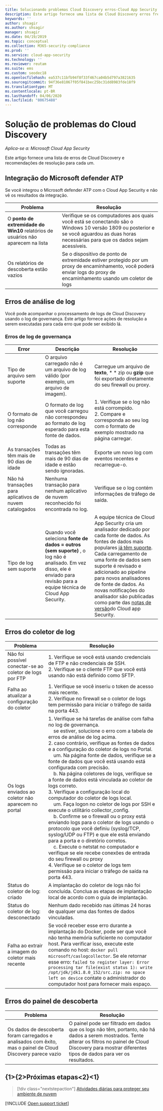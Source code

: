 ```yaml
---
title: Solucionando problemas Cloud Discovery erros-Cloud App Security | Microsoft Docs
description: Este artigo fornece uma lista de Cloud Discovery erros frequentes e recomendações de resolução para cada um.
keywords: ''
author: shsagir
ms.author: shsagir
manager: shsagir
ms.date: 04/19/2019
ms.topic: conceptual
ms.collection: M365-security-compliance
ms.prod: ''
ms.service: cloud-app-security
ms.technology: ''
ms.reviewer: reutam
ms.suite: ems
ms.custom: seodec18
ms.openlocfilehash: ea537c11bfb94f8f33f467ca04b5d797a3821635
ms.sourcegitcommit: 94f36e81067f05f841bec25bc31dd8983fde18f9
ms.translationtype: MT
ms.contentlocale: pt-BR
ms.lasthandoff: 04/06/2020
ms.locfileid: "80675488"
---
```

# <a name="troubleshooting-cloud-discovery"></a>Solução de problemas do Cloud Discovery

*Aplica-se a: Microsoft Cloud App Security*

Este artigo fornece uma lista de erros de Cloud Discovery e recomendações de resolução para cada um.

## <a name="microsoft-defender-atp-integration"></a>Integração do Microsoft defender ATP

Se você integrou o Microsoft defender ATP com o Cloud App Security e não vê os resultados da integração.

|Problema|Resolução|
|----|----|
|O **ponto de extremidade do Win10** relatórios de usuários não aparecem na lista|Verifique se os computadores aos quais você está se conectando são o Windows 10 versão 1809 ou posterior e se você aguardou as duas horas necessárias para que os dados sejam acessíveis.|
|Os relatórios de descoberta estão vazios|Se o dispositivo de ponto de extremidade estiver protegido por um proxy de encaminhamento, você poderá enviar logs do proxy de encaminhamento usando um coletor de logs|

## <a name="log-parsing-errors"></a>Erros de análise de log

Você pode acompanhar o processamento de logs de Cloud Discovery usando o log de governança. Este artigo fornece ações de resolução a serem executadas para cada erro que pode ser exibido lá.

### <a name="governance-log-errors"></a>Erros de log de governança

|Error|Descrição|Resolução|
|----|----|----|
|Tipo de arquivo sem suporte|O arquivo carregado não é um arquivo de log válido (por exemplo, um arquivo de imagem).|Carregue um arquivo de **texto**, * * zip ou **gzip** que foi exportado diretamente do seu firewall ou proxy.|
|O formato de log não corresponde|O formato de log que você carregou não correspondeu ao formato de log esperado para esta fonte de dados.|1. Verifique se o log não está corrompido. <br /> 2. Compare e corresponda ao seu log com o formato de exemplo mostrado na página carregar.|
|As transações têm mais de 90 dias de idade|Todas as transações têm mais de 90 dias de idade e estão sendo ignoradas.|Exporte um novo log com eventos recentes e recarregue-o.|
|Não há transações para aplicativos de nuvem catalogados|Nenhuma transação para nenhum aplicativo de nuvem reconhecido foi encontrada no log.|Verifique se o log contém informações de tráfego de saída.|
|Tipo de log sem suporte|Quando você seleciona **fonte de dados = outros (sem suporte)** , o log não é analisado. Em vez disso, ele é enviado para revisão para a equipe técnica de Cloud App Security.|A equipe técnica de Cloud App Security cria um analisador dedicado por cada fonte de dados. As fontes de dados mais populares [já têm suporte](set-up-cloud-discovery.md). Cada carregamento de uma fonte de dados sem suporte é revisado e adicionado ao pipeline para novos analisadores de fonte de dados. As novas notificações do analisador são publicadas como parte das [notas de versão](release-notes.md)do Cloud app Security.|

## <a name="log-collector-errors"></a>Erros do coletor de log

|Problema|Resolução|
|----|----|
|Não foi possível conectar-se ao coletor de logs por FTP| 1. Verifique se você está usando credenciais de FTP e não credenciais de SSH. <br />2. Verifique se o cliente FTP que você está usando não está definido como SFTP.  |
|Falha ao atualizar a configuração do coletor | 1. Verifique se você inseriu o token de acesso mais recente. <br />2. Verifique no firewall se o coletor de logs tem permissão para iniciar o tráfego de saída na porta 443.|
|Os logs enviados ao coletor não aparecem no portal | 1. Verifique se há tarefas de análise com falha no log de governança.  <br />  &nbsp;&nbsp;&nbsp;&nbsp;se estiver, solucione o erro com a tabela de erros de análise de log acima.<br /> 2. caso contrário, verifique as fontes de dados e a configuração do coletor de logs no Portal. <br /> &nbsp;&nbsp;&nbsp;&nbsp;um. Na página fonte de dados, verifique se a fonte de dados que você está usando está configurada com precisão. <br />&nbsp;&nbsp;&nbsp;&nbsp;b. Na página coletores de logs, verifique se a fonte de dados está vinculada ao coletor de logs correto. <br /> 3. Verifique a configuração local do computador do coletor de logs local.  <br />&nbsp;&nbsp;&nbsp;&nbsp;um. Faça logon no coletor de logs por SSH e execute o utilitário collector_config.<br/>&nbsp;&nbsp;&nbsp;&nbsp;b. Confirme se o firewall ou o proxy está enviando logs para o coletor de logs usando o protocolo que você definiu (syslog/TCP, syslog/UDP ou FTP) e que ele está enviando para a porta e o diretório corretos.<br /> &nbsp;&nbsp;&nbsp;&nbsp;c. Execute o netstat no computador e verifique se ele recebe conexões de entrada do seu firewall ou proxy <br /> 4. Verifique se o coletor de logs tem permissão para iniciar o tráfego de saída na porta 443. |
|Status do coletor de log: criado | A implantação do coletor de logs não foi concluída. Conclua as etapas de implantação local de acordo com o guia de implantação.|
|Status do coletor de log: desconectado | Nenhum dado recebido nas últimas 24 horas de qualquer uma das fontes de dados vinculadas. |
|Falha ao extrair a imagem do coletor mais recente| Se você receber esse erro durante a implantação do Docker, pode ser que você não tenha memória suficiente no computador host. Para verificar isso, execute este comando no host: `docker pull microsoft/caslogcollector`. Se ele retornar esse erro: `failed to register layer: Error processing tar file(exist status 1): write /opt/jdk/jdk1.8.0_152/src.zip: no space left on device` contate o administrador do computador host para fornecer mais espaço.|

## <a name="discovery-dashboard-errors"></a>Erros do painel de descoberta

|Problema|Resolução|
|----|----|
|Os dados de descoberta foram carregados e analisados com êxito, mas o painel de Cloud Discovery parece vazio|O painel pode ser filtrado em dados que os logs não têm, portanto, não há dados a serem mostrados. Tente alterar os filtros no painel de Cloud Discovery para mostrar diferentes tipos de dados para ver os resultados.|

## <a name="next-steps"></a>{1&gt;{2&gt;Próximas etapas&lt;2}&lt;1}

> [!div class="nextstepaction"]
> [Atividades diárias para proteger seu ambiente de nuvem](daily-activities-to-protect-your-cloud-environment.md)

[!INCLUDE [Open support ticket](includes/support.md)]
